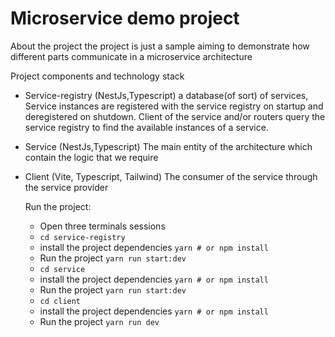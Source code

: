 # Microservice demo project 

About the project 
the project is just a sample aiming to demonstrate how different parts communicate in a microservice architecture

Project components and technology stack
- Service-registry (NestJs,Typescript)
  a database(of sort) of services, Service instances are registered with the service registry on startup and deregistered on shutdown. 
  Client of the service and/or routers query the service registry to find the available instances of a service.
- Service (NestJs,Typescript)
  The main entity of the architecture which contain the logic that we require 
- Client (Vite, Typescript, Tailwind)
  The consumer of the service through the service provider 
  
  Run the project:
  - Open three terminals sessions 
  - `cd service-registry`
  - install the project dependencies
   `yarn # or npm install` 
  - Run the project `yarn run start:dev`
  - `cd service`
  - install the project dependencies
   `yarn # or npm install` 
  - Run the project `yarn run start:dev`
  - `cd client`
  - install the project dependencies
   `yarn # or npm install` 
  - Run the project `yarn run dev`



